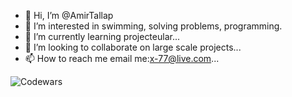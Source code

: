 - 👋 Hi, I’m @AmirTallap
- 👀 I’m interested in swimming, solving problems, programming.
- 🌱 I’m currently learning projecteular...
- 💞️ I’m looking to collaborate on large scale projects...
- 📫 How to reach me email me:x-77@live.com...

<!---
AmirTallap/AmirTallap is a ✨ special ✨ repository because its `README.md` (this file) appears on your GitHub profile.
You can click the Preview link to take a look at your changes.
--->
![Codewars](https://github.r2v.ch/codewars?user=AmirTallap&stroke=%23BB432C)

